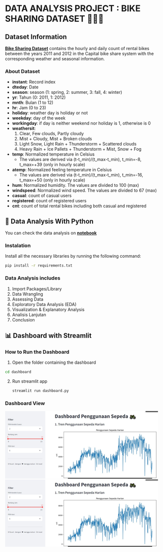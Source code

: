 # DATA ANALYSIS PROJECT : BIKE SHARING DATASET 🚴🏻‍♀️

## Dataset Information
[**Bike Sharing Dataset**](https://www.kaggle.com/datasets/lakshmi25npathi/bike-sharing-dataset) contains the hourly and daily count of rental bikes between the years 2011 and 2012 in the Capital bike share system with the corresponding weather and seasonal information.

### About Dataset
- **instant**: Record index  
- **dteday**: Date  
- **season**: season (1: spring, 2: summer, 3: fall, 4: winter)  
- **yr**: Tahun (0: 2011, 1: 2012)  
- **mnth**: Bulan (1 to 12)  
- **hr**: Jam (0 to 23)  
- **holiday**: weather day is holiday or not
- **weekday**: day of the week
- **workingday**: if day is neither weekend nor holiday is 1, otherwise is 0
- **weathersit**:  
  1. Clear, Few clouds, Partly cloudy  
  2. Mist + Cloudy, Mist + Broken clouds  
  3. Light Snow, Light Rain + Thunderstorm + Scattered clouds  
  4. Heavy Rain + Ice Pallets + Thunderstorm + Mist, Snow + Fog  
- **temp**: Normalized temperature in Celsius
  - The values are derived via (t-t_min)/(t_max-t_min), t_min=-8, t_max=+39 (only in hourly scale)
- **atemp**: Normalized feeling temperature in Celsius
  - The values are derived via (t-t_min)/(t_max-t_min), t_min=-16, t_max=+50 (only in hourly scale)
- **hum**: Normalized humidity. The values are divided to 100 (max)
- **windspeed**: Normalized wind speed. The values are divided to 67 (max)
- **casual**: count of casual users
- **registered**: count of registered users 
- **cnt**: count of total rental bikes including both casual and registered


## 📝 Data Analysis With Python
You can check the data analysis on [**notebook**](https://github.com/srinamira/Bike_Analysis/blob/main/submission/notebook.ipynb)

### Instalation
Install all the necessary libraries by running the following command:
   ```bash
   pip install -r requirements.txt
   ```

### Data Analysis includes
1. Import Packages/Library
2. Data Wrangling
3. Assessing Data
4. Exploratory Data Analysis (EDA)
5. Visualization & Explanatory Analysis
6. Analisis Lanjutan
7. Conclusion


## 📊 Dashboard with Streamlit
### How to Run the Dashboard
1.  Open the folder containing the dashboard
   ```bash
   cd dashboard
   ```
2. Run streamlit app
   ```bash
   streamlit run dashboard.py
   ```
### Dashboard View
![Halaman1](https://github.com/srinamira/Bike_Analysis/blob/main/submission/image/Halaman%201.jpeg)
![Halaman1](https://github.com/srinamira/Bike_Analysis/blob/main/submission/image/Halaman%201.jpeg)
